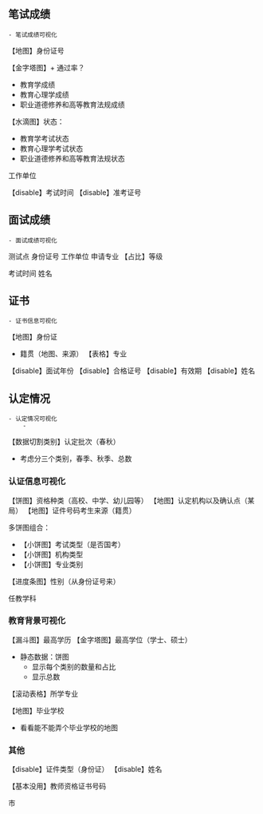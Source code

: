 ## 笔试成绩

```ad-note
- 笔试成绩可视化
```

【地图】身份证号

【金字塔图】+ 通过率？
- 教育学成绩
- 教育心理学成绩
- 职业道德修养和高等教育法规成绩

【水滴图】状态：
- 教育学考试状态
- 教育心理学考试状态
- 职业道德修养和高等教育法规状态

工作单位


【disable】考试时间
【disable】准考证号


## 面试成绩

```ad-note
- 面试成绩可视化
```

测试点
身份证号
工作单位
申请专业
【占比】等级


考试时间
姓名


## 证书

```ad-note
- 证书信息可视化
```

【地图】身份证
- 籍贯（地图、来源）
【表格】专业


【disable】面试年份
【disable】合格证号
【disable】有效期
【disable】姓名

## 认定情况

```ad-note
- 认定情况可视化
	- 
```

【数据切割类别】认定批次（春秋）
- 考虑分三个类别，春季、秋季、总数

### 认证信息可视化

【饼图】资格种类（高校、中学、幼儿园等）
【地图】认定机构以及确认点（某局）
【地图】证件号码考生来源（籍贯）

多饼图组合：
- 【小饼图】考试类型（是否国考）
- 【小饼图】机构类型
- 【小饼图】专业类别

【进度条图】性别（从身份证号来）

任教学科


### 教育背景可视化
【漏斗图】最高学历
【金字塔图】最高学位（学士、硕士）
- 静态数据：饼图
	- 显示每个类别的数量和占比
	- 显示总数

【滚动表格】所学专业

【地图】毕业学校
- 看看能不能弄个毕业学校的地图


### 其他

【disable】证件类型（身份证）
【disable】姓名

【基本没用】教师资格证书号码

市